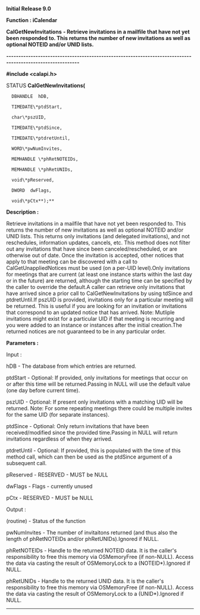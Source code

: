 




<!--
 /\* Font Definitions \*/
 @font-face
 {font-family:Helv;
 panose-1:2 11 6 4 2 2 2 3 2 4;}
@font-face
 {font-family:"Cambria Math";
 panose-1:2 4 5 3 5 4 6 3 2 4;}
 /\* Style Definitions \*/
 p.MsoNormal, li.MsoNormal, div.MsoNormal
 {margin-top:0cm;
 margin-right:0cm;
 margin-bottom:8.0pt;
 margin-left:0cm;
 line-height:107%;
 font-size:11.0pt;
 font-family:"Calibri",sans-serif;}
.MsoChpDefault
 {font-size:11.0pt;}
.MsoPapDefault
 {margin-bottom:8.0pt;
 line-height:107%;}
 /\* Page Definitions \*/
 @page WordSection1
 {size:612.0pt 792.0pt;
 margin:72.0pt 72.0pt 72.0pt 72.0pt;}
div.WordSection1
 {page:WordSection1;}
-->




**Initial Release 9.0**



**Function : iCalendar**



**CalGetNewInvitations** **- Retrieve
invitations in a mailfile that have not yet been responded to.  This returns
the number of new invitations as well as optional NOTEID and/or UNID lists.**


**----------------------------------------------------------------------------------------------------------**



**#include <calapi.h>**



STATUS **CalGetNewInvitations(**  

      DBHANDLE  hDB,  

      TIMEDATE\*ptdStart,  

      char\*pszUID,  

      TIMEDATE\*ptdSince,  

      TIMEDATE\*ptdretUntil,  

      WORD\*pwNumInvites,  

      MEMHANDLE \*phRetNOTEIDs,  

      MEMHANDLE \*phRetUNIDs,  

      void\*pReserved,  

      DWORD  dwFlags,  

      void\*pCtx**);**



**Description :**



Retrieve
invitations in a mailfile that have not yet been responded to.  This returns
the number of new invitations as well as optional NOTEID and/or UNID lists.
This returns only invitations (and delegated invitations), and not reschedules,
information updates, cancels, etc.  This method does not filter out any
invitations that have since been canceled/rescheduled, or are otherwise out of
date.  Once the invitation is accepted, other notices that apply to that
meeting can be discovered with a call to CalGetUnappliedNotices must be used
(on a per-UID level).Only invitations for meetings that are current (at least
one instance starts within the last day or in the future) are returned,
although the starting time can be specified by the caller to override the
default.A caller can retrieve only invitations that have arrived since a prior
call to CalGetNewInvitations by using tdSince and ptdretUntil.If pszUID is
provided, invitations only for a particular meeting will be returned.  This is
useful if you are looking for an invitation or invitations that correspond to
an updated notice that has arrived.  Note: Mutliple invitations might exist for
a particular UID if that meeting is recurring and you were added to an instance
or instances after the initial creation.The returned notices are not guaranteed
to be in any particular order.


 


**Parameters :**



Input :  

hDB  -  The database from which entries are returned.  

  

ptdStart  -  Optional: If provided, only invitations for meetings that occur on
or after this time will be returned.Passing in NULL will use the default value
(one day before current time).  

  

pszUID  -  Optional: If present only invitations with a matching UID will be
returned.  Note: For some repeating meetings there could be multiple invites
for the same UID (for separate instances).  

  

ptdSince  -  Optional: Only return invitations that have been received/modified
since the provided time.Passing in NULL will return invitations regardless of
when they arrived.  

  

ptdretUntil  -  Optional: If provided, this is populated with the time of this
method call, which can then be used as the ptdSince argument of a subsequent
call.  

  

pReserved  -  RESERVED - MUST be NULL  

  

dwFlags  -  Flags - currently unused  

  

pCtx  -  RESERVED - MUST be NULL  

  




Output :  

(routine)  -  Status of the function  

  

  

pwNumInvites  -  The number of invitaitons returned (and thus also the length
of phRetNOTEIDs and/or phRetUNIDs).Ignored if NULL.  

  

phRetNOTEIDs  -  Handle to the returned NOTEID data.  It is the caller's
responsibility to free this memory via OSMemoryFree (if non-NULL).  Access the
data via casting the result of OSMemoryLock to a (NOTEID\*).Ignored if NULL.  

  

phRetUNIDs  -  Handle to the returned UNID data.  It is the caller's
responsibility to free this memory via OSMemoryFree (if non-NULL).  Access the
data via casting the result of OSMemoryLock to a (UNID\*).Ignored if NULL.  

  




 




----------------------------------------------------------------------------------------------------------


 





